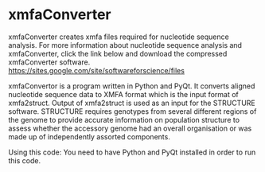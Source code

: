 # xmfaConverter
xmfaConverter creates xmfa files required for nucleotide sequence analysis. For more information about nucleotide sequence analysis and xmfaConverter, click the link below and download the compressed xmfaConverter software.
https://sites.google.com/site/softwareforscience/files

xmfaConvertor is a program written in Python and PyQt. It converts aligned nucleotide sequence data to XMFA format which is the input format of xmfa2struct. Output of xmfa2struct is used as an input for the STRUCTURE software. STRUCTURE requires genotypes from several different regions of the genome to provide accurate information on population structure to assess whether the accessory genome had an overall organisation or was made up of independently assorted components.

Using this code:
You need to have Python and PyQt installed in order to run this code.
